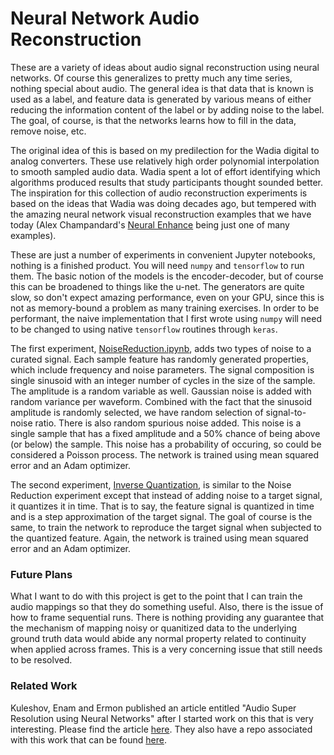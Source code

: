 # Neural Network Audio Reconstruction

These are a variety of ideas about audio signal reconstruction using 
neural networks.  Of course this generalizes to pretty much any time
series, nothing special about audio.  The general idea is that data 
that is known is used as a label, and feature data is generated by 
various means of either reducing the information content of the label
or by adding noise to the label.  The goal, of course, is that the 
networks learns how to fill in the data, remove noise, etc.

The original idea of this is based on my predilection for the Wadia 
digital to analog converters. These use relatively high order polynomial
interpolation to smooth sampled audio data.  Wadia spent a lot of effort 
identifying which algorithms produced results that study participants 
thought sounded better.  The inspiration for this collection of audio
reconstruction experiments is based on the ideas that Wadia was doing 
decades ago, but tempered with the amazing neural network visual 
reconstruction examples that we have today (Alex Champandard's 
[Neural Enhance](https://github.com/alexjc/neural-enhance) being just
one of many examples).

These are just a number of experiments in convenient Jupyter notebooks, 
nothing is a finished product.  You will need `numpy` and `tensorflow`
to run them.  The basic notion of the models is the encoder-decoder, 
but of course this can be broadened to things like the u-net.  The 
generators are quite slow, so don't expect amazing performance, even
on your GPU, since this is not as memory-bound a problem as many 
training exercises.  In order to be performant, the naive implementation 
that I first wrote using `numpy` will need to be changed to using 
native `tensorflow` routines through `keras`.

The first experiment, [NoiseReduction.ipynb](NoiseReduction.ipynb), 
adds two types of noise to a curated signal.  Each sample feature
has randomly generated properties, which include frequency and noise
parameters.  The signal composition is single sinusoid with an integer
number of cycles in the size of the sample.  The amplitude is a random
variable as well.  Gaussian noise is added with random variance per
waveform.  Combined with the fact that the sinusoid amplitude is 
randomly selected, we have random selection of signal-to-noise ratio.  There
is also random spurious noise added.  This noise is a single sample that 
has a fixed amplitude and a 50% chance of being above (or below) the 
sample.  This noise has a probability of occuring, so could be 
considered a Poisson process.  The network is trained using mean squared
error and an Adam optimizer.

The second experiment, [Inverse Quantization](InverseQuantization.ipynb), is similar to
the Noise Reduction experiment except that instead of adding noise to 
a target signal, it quantizes it in time.  That is to say, the feature
signal is quantized in time and is a step approximation of the target 
signal.  The goal of course is the same, to train the network to reproduce 
the target signal when subjected to the quantized feature.  Again, the network
is trained using mean squared error and an Adam optimizer.



### Future Plans

What I want to do with this project is get to the point that I can train the 
audio mappings so that they do something useful.  Also, there is the issue
of how to frame sequential runs.  There is nothing providing any guarantee that
the mechanism of mapping noisy or quanitized data to the underlying ground 
truth data would abide any normal property related to continuity when applied 
across frames.  This is a very concerning issue that still needs to be resolved.


### Related Work

Kuleshov, Enam and Ermon published an article entitled "Audio Super Resolution
using Neural Networks" after I started work on this that is very interesting.  Please
find the article [here](/docs/KuleshovEnamErmon.pdf).  They also have a repo 
associated with this work that can be found [here](https://github.com/kuleshov/audio-super-res).
